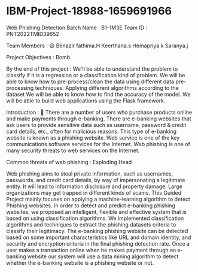 # IBM-Project-18988-1659691966
Web Phishing Detection
Batch Name : B1-1M3E
Team ID : PNT2022TMID39652

Team Members : 😃
Benazir fathima.H
Keerthana.s
Hemapriya.k
Saranya.j

Project Objectives : Bomb

By the end of this project :
We'll be able to understand the problem to classify if it is a regression or a classification kind of problem.
We will be able to know how to pre-process/clean the data using different data pre-processing techniques.
Applying different algorithms according to the dataset
We will be able to know how to find the accuracy of the model.
We will be able to build web applications using the Flask framework.

Introduction : 🎊
There are a number of users who purchase products online and make payments through e-banking. There are e-banking websites that ask users to provide sensitive data such as username, password & credit card details, etc., often for malicious reasons. This type of e-banking website is known as a phishing website. Web service is one of the key communications software services for the Internet. Web phishing is one of many security threats to web services on the Internet.

Common threats of web phishing : Exploding Head

Web phishing aims to steal private information, such as usernames, passwords, and credit card details, by way of impersonating a legitimate entity.
It will lead to information disclosure and property damage.
Large organizations may get trapped in different kinds of scams.
This Guided Project mainly focuses on applying a machine-learning algorithm to detect Phishing websites.
In order to detect and predict e-banking phishing websites, we proposed an intelligent, flexible and effective system that is based on using classification algorithms. We implemented classification algorithms and techniques to extract the phishing datasets criteria to classify their legitimacy. The e-banking phishing website can be detected based on some important characteristics like URL and domain identity, and security and encryption criteria in the final phishing detection rate. Once a user makes a transaction online when he makes payment through an e-banking website our system will use a data mining algorithm to detect whether the e-banking website is a phishing website or not.
